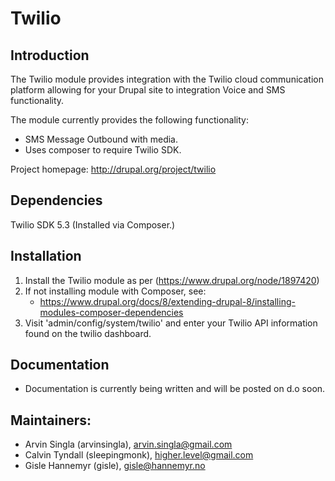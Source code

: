 # Twilio

## Introduction
The Twilio module provides integration with the Twilio cloud communication
platform allowing for your Drupal site to integration Voice and SMS
functionality.

The module currently provides the following functionality:

- SMS Message Outbound with media.
- Uses composer to require Twilio SDK.

Project homepage: http://drupal.org/project/twilio


## Dependencies
Twilio SDK 5.3 (Installed via Composer.)


## Installation
1. Install the Twilio module as per (https://www.drupal.org/node/1897420)
1. If not installing module with Composer, see:
    - https://www.drupal.org/docs/8/extending-drupal-8/installing-modules-composer-dependencies
1. Visit 'admin/config/system/twilio' and enter your Twilio API information
   found on the twilio dashboard.


## Documentation
* Documentation is currently being written and will be posted on d.o soon.

## Maintainers:
* Arvin Singla (arvinsingla), arvin.singla@gmail.com
* Calvin Tyndall (sleepingmonk), higher.level@gmail.com
* Gisle Hannemyr (gisle), gisle@hannemyr.no
